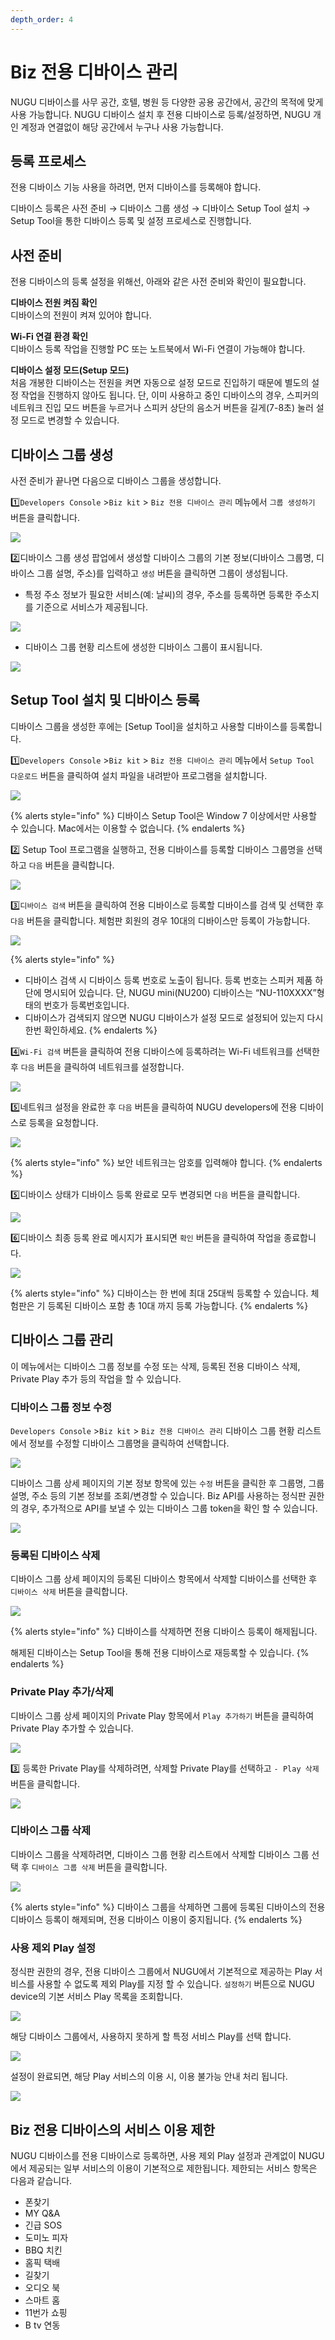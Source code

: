 ```yaml
---
depth_order: 4
---
```


# Biz 전용 디바이스 관리

NUGU 디바이스를 사무 공간, 호텔, 병원 등 다양한 공용 공간에서, 공간의 목적에 맞게 사용 가능합니다. NUGU 디바이스 설치 후 전용 디바이스로 등록/설정하면, NUGU 개인 계정과 연결없이 해당 공간에서 누구나 사용 가능합니다.

## 등록 프로세스 <a href="registration-process" id="registration-process"></a>

전용 디바이스 기능 사용을 하려면, 먼저 디바이스를 등록해야 합니다.

디바이스 등록은 사전 준비 → 디바이스 그룹 생성 → 디바이스 Setup Tool 설치 → Setup Tool을 통한 디바이스 등록 및 설정 프로세스로 진행합니다.

## 사전 준비 <a href="prerequisites" id="prerequisites"></a>

전용 디바이스의 등록 설정을 위해선, 아래와 같은 사전 준비와 확인이 필요합니다.

**디바이스 전원 켜짐 확인**\
디바이스의 전원이 켜져 있어야 합니다.

**Wi-Fi 연결 환경 확인**\
디바이스 등록 작업을 진행할 PC 또는 노트북에서 Wi-Fi 연결이 가능해야 합니다.

**디바이스 설정 모드(Setup 모드)**\
처음 개봉한 디바이스는 전원을 켜면 자동으로 설정 모드로 진입하기 때문에 별도의 설정 작업을 진행하지 않아도 됩니다. 단, 이미 사용하고 중인 디바이스의 경우, 스피커의 네트워크 진입 모드 버튼을 누르거나 스피커 상단의 음소거 버튼을 길게(7-8초) 눌러 설정 모드로 변경할 수 있습니다.

## 디바이스 그룹 생성 <a href="create-a-device-group" id="create-a-device-group"></a>

사전 준비가 끝나면 다음으로 디바이스 그룹을 생성합니다.

1️⃣`Developers Console` >`Biz kit` > `Biz 전용 디바이스 관리` 메뉴에서 `그룹 생성하기` 버튼을 클릭합니다.

![](../.gitbook/assets/manage-shared-device-01.jpg)

2️⃣디바이스 그룹 생성 팝업에서 생성할 디바이스 그룹의 기본 정보(디바이스 그룹명, 디바이스 그룹 설명, 주소)를 입력하고 `생성` 버튼을 클릭하면 그룹이 생성됩니다.

* 특정 주소 정보가 필요한 서비스(예: 날씨)의 경우, 주소를 등록하면 등록한 주소지를 기준으로 서비스가 제공됩니다.

![](../.gitbook/assets/manage-shared-device-02.jpg)

* 디바이스 그룹 현황 리스트에 생성한 디바이스 그룹이 표시됩니다.

![](../.gitbook/assets/manage-shared-device-03.jpg)

## Setup Tool 설치 및 디바이스 등록 <a href="installsetuptoolsandregistershareddevice" id="installsetuptoolsandregistershareddevice"></a>

디바이스 그룹을 생성한 후에는 \[Setup Tool]을 설치하고 사용할 디바이스를 등록합니다.

1️⃣`Developers Console` >`Biz kit` > `Biz 전용 디바이스 관리` 메뉴에서  `Setup Tool 다운로드` 버튼을 클릭하여 설치 파일을 내려받아 프로그램을 설치합니다.

![](../.gitbook/assets/manage-shared-device-04.jpg)

{% alerts style="info" %}
디바이스 Setup Tool은 Window 7 이상에서만 사용할 수 있습니다. Mac에서는 이용할 수 없습니다.
{% endalerts %}

2️⃣ Setup Tool 프로그램을 실행하고, 전용 디바이스를 등록할 디바이스 그룹명을 선택하고 `다음` 버튼을 클릭합니다.

![](../.gitbook/assets/manage-shared-device-05.png)

3️⃣`디바이스 검색` 버튼을 클릭하여 전용 디바이스로 등록할 디바이스를 검색 및 선택한 후 `다음` 버튼을 클릭합니다. 체험판 회원의 경우 10대의 디바이스만 등록이 가능합니다.

![](../.gitbook/assets/manage-shared-device-06.png)

{% alerts style="info" %}
* 디바이스 검색 시 디바이스 등록 번호로 노출이 됩니다. 등록 번호는 스피커 제품 하단에 명시되어 있습니다. 단, NUGU mini(NU200) 디바이스는 “NU-110XXXX”형태의 번호가 등록번호입니다.
* 디바이스가 검색되지 않으면 NUGU 디바이스가 설정 모드로 설정되어 있는지 다시 한번 확인하세요.
{% endalerts %}

4️⃣`Wi-Fi 검색` 버튼을 클릭하여 전용 디바이스에 등록하려는 Wi-Fi 네트워크를 선택한 후 `다음` 버튼을 클릭하여 네트워크를 설정합니다.

![](../.gitbook/assets/manage-shared-device-07.png)

5️⃣네트워크 설정을 완료한 후 `다음` 버튼을 클릭하여 NUGU developers에 전용 디바이스로 등록을 요청합니다.

![](../.gitbook/assets/manage-shared-device-08.png)

{% alerts style="info" %}
보안 네트워크는 암호를 입력해야 합니다.
{% endalerts %}

5️⃣디바이스 상태가 디바이스 등록 완료로 모두 변경되면 `다음` 버튼을 클릭합니다.

![](../.gitbook/assets/manage-shared-device-09.png)

6️⃣디바이스 최종 등록 완료 메시지가 표시되면 `확인` 버튼을 클릭하여 작업을 종료합니다.

![](../.gitbook/assets/manage-shared-device-10.png)

{% alerts style="info" %}
디바이스는 한 번에 최대 25대씩 등록할 수 있습니다. 체험판은 기 등록된 디바이스 포함 총 10대 까지 등록 가능합니다.
{% endalerts %}

## 디바이스 그룹 관리 <a href="manage-device-groups" id="manage-device-groups"></a>

이 메뉴에서는 디바이스 그룹 정보를 수정 또는 삭제, 등록된 전용 디바이스 삭제, Private Play 추가 등의 작업을 할 수 있습니다.

### 디바이스 그룹 정보 수정

`Developers Console` >`Biz kit` > `Biz 전용 디바이스 관리` 디바이스 그룹 현황 리스트에서 정보를 수정할 디바이스 그룹명을 클릭하여 선택합니다.

![](../.gitbook/assets/manage-shared-device-11.jpg)

디바이스 그룹 상세 페이지의 기본 정보 항목에 있는 `수정` 버튼을 클릭한 후 그룹명, 그룹설명, 주소 등의 기본 정보를 조회/변경할 수 있습니다. Biz API를 사용하는 정식판 권한의 경우, 추가적으로 API를 보낼 수 있는 디바이스 그룹 token을 확인 할 수 있습니다.

![](../.gitbook/assets/manage-shared-device-12.jpg)

### 등록된 디바이스 삭제

디바이스 그룹 상세 페이지의 등록된 디바이스 항목에서 삭제할 디바이스를 선택한 후 `디바이스 삭제` 버튼을 클릭합니다.

![](../.gitbook/assets/manage-shared-device-13.jpg)

{% alerts style="info" %}
디바이스를 삭제하면 전용 디바이스 등록이 해제됩니다.

해제된 디바이스는 Setup Tool을 통해 전용 디바이스로 재등록할 수 있습니다.
{% endalerts %}

### Private Play 추가/삭제

디바이스 그룹 상세 페이지의 Private Play 항목에서 `Play 추가하기` 버튼을 클릭하여 Private Play 추가할 수 있습니다.

![](../.gitbook/assets/manage-shared-device-14.png)

3️⃣ 등록한 Private Play를 삭제하려면, 삭제할 Private Play를 선택하고 `- Play 삭제` 버튼을 클릭합니다.

![](../.gitbook/assets/manage-shared-device-15.png)

### 디바이스 그룹 삭제

디바이스 그룹을 삭제하려면, 디바이스 그룹 현황 리스트에서 삭제할 디바이스 그룹 선택 후 `디바이스 그룹 삭제` 버튼을 클릭합니다.

![](../.gitbook/assets/manage-shared-device-16.jpeg)

{% alerts style="info" %}
디바이스 그룹을 삭제하면 그룹에 등록된 디바이스의 전용 디바이스 등록이 해제되며, 전용 디바이스 이용이 중지됩니다.
{% endalerts %}

### 사용 제외 Play 설정

정식판 권한의 경우, 전용 디바이스 그룹에서 NUGU에서 기본적으로 제공하는 Play 서비스를 사용할 수 없도록 제외 Play를 지정 할 수 있습니다. `설정하기` 버튼으로 NUGU device의 기본 서비스 Play 목록을 조회합니다.

![](../.gitbook/assets/manage-shared-device-17.jpg)

해당 디바이스 그룹에서, 사용하지 못하게 할 특정 서비스 Play를 선택 합니다.

![](../.gitbook/assets/manage-shared-device-18.jpg)

설정이 완료되면, 해당 Play 서비스의 이용 시, 이용 불가능 안내 처리 됩니다.

![](../.gitbook/assets/manage-shared-device-19.jpg)

## Biz 전용 디바이스의 서비스 이용 제한 <a href="limitservicesforshareddevice" id="limitservicesforshareddevice"></a>

NUGU 디바이스를 전용 디바이스로 등록하면, 사용 제외 Play 설정과 관계없이 NUGU에서 제공되는 일부 서비스의 이용이 기본적으로 제한됩니다. 제한되는 서비스 항목은 다음과 같습니다.

* 폰찾기
* MY Q\&A
* 긴급 SOS
* 도미노 피자
* BBQ 치킨
* 홈픽 택배
* 길찾기
* 오디오 북
* 스마트 홈
* 11번가 쇼핑
* B tv 연동
